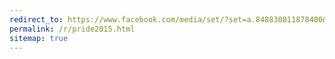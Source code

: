 ```yaml
---
redirect_to: https://www.facebook.com/media/set/?set=a.848830811878400&type=1&l=1db7f47fd0
permalink: /r/pride2015.html
sitemap: true
---
```

